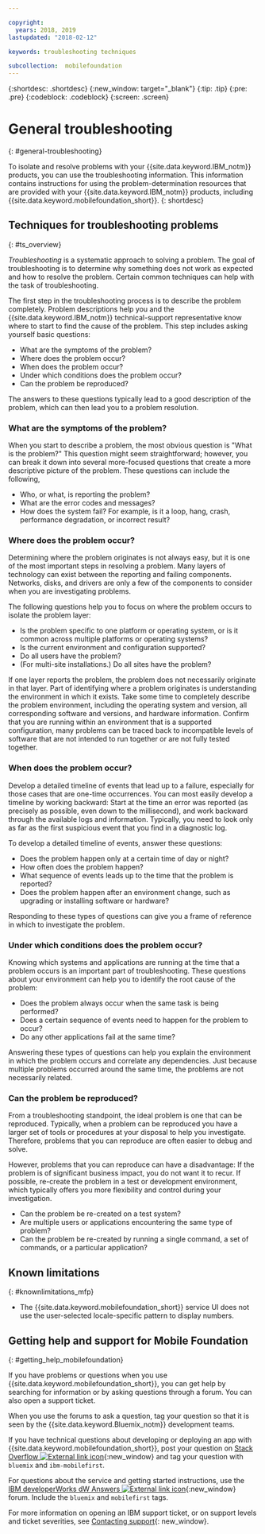 ```yaml
---

copyright:
  years: 2018, 2019
lastupdated: "2018-02-12"

keywords: troubleshooting techniques

subcollection:  mobilefoundation
---
```


{:shortdesc: .shortdesc}
{:new_window: target="_blank"}
{:tip: .tip}
{:pre: .pre}
{:codeblock: .codeblock}
{:screen: .screen}

# General troubleshooting
{: #general-troubleshooting}

To isolate and resolve problems with your {{site.data.keyword.IBM_notm}} products, you can use the troubleshooting information. This information contains instructions for using the problem-determination resources that are provided with your {{site.data.keyword.IBM_notm}} products, including {{site.data.keyword.mobilefoundation_short}}.
{: shortdesc}

## Techniques for troubleshooting problems
{: #ts_overview}

*Troubleshooting* is a systematic approach to solving a problem. The goal of troubleshooting is to determine why something does not work as expected and how to resolve the problem. Certain common techniques can help with the task of troubleshooting.

The first step in the troubleshooting process is to describe the problem completely. Problem descriptions help you and the {{site.data.keyword.IBM_notm}} technical-support representative know where to start to find the cause of the problem. This step includes asking yourself basic questions:

- What are the symptoms of the problem?
- Where does the problem occur?
- When does the problem occur?
- Under which conditions does the problem occur?
- Can the problem be reproduced?

The answers to these questions typically lead to a good description of the problem, which can then lead you to a problem resolution.

### What are the symptoms of the problem?

When you start to describe a problem, the most obvious question is "What is the problem?" This question might seem straightforward; however, you can break it down into several more-focused questions that create a more descriptive picture of the problem. These questions can include the following,

- Who, or what, is reporting the problem?
- What are the error codes and messages?
- How does the system fail? For example, is it a loop, hang, crash, performance degradation, or incorrect result?

### Where does the problem occur?

Determining where the problem originates is not always easy, but it is one of the most important steps in resolving a problem. Many layers of technology can exist between the reporting and failing components. Networks, disks, and drivers are only a few of the components to consider when you are investigating problems.

The following questions help you to focus on where the problem occurs to isolate the problem layer:

- Is the problem specific to one platform or operating system, or is it common across multiple platforms or operating systems?
- Is the current environment and configuration supported?
- Do all users have the problem?
- (For multi-site installations.) Do all sites have the problem?

If one layer reports the problem, the problem does not necessarily originate in that layer. Part of identifying where a problem originates is understanding the environment in which it exists. Take some time to completely describe the problem environment, including the operating system and version, all corresponding software and versions, and hardware information. Confirm that you are running within an environment that is a supported configuration, many problems can be traced back to incompatible levels of software that are not intended to run together or are not fully tested together.

### When does the problem occur?

Develop a detailed timeline of events that lead up to a failure, especially for those cases that are one-time occurrences. You can most easily develop a timeline by working backward: Start at the time an error was reported (as precisely as possible, even down to the millisecond), and work backward through the available logs and information. Typically, you need to look only as far as the first suspicious event that you find in a diagnostic log.

To develop a detailed timeline of events, answer these questions:

- Does the problem happen only at a certain time of day or night?
- How often does the problem happen?
- What sequence of events leads up to the time that the problem is reported?
- Does the problem happen after an environment change, such as upgrading or installing software or hardware?

Responding to these types of questions can give you a frame of reference in which to investigate the problem.

### Under which conditions does the problem occur?

Knowing which systems and applications are running at the time that a problem occurs is an important part of troubleshooting. These questions about your environment can help you to identify the root cause of the problem:

- Does the problem always occur when the same task is being performed?
- Does a certain sequence of events need to happen for the problem to occur?
- Do any other applications fail at the same time?

Answering these types of questions can help you explain the environment in which the problem occurs and correlate any dependencies. Just because multiple problems occurred around the same time, the problems are not necessarily related.

### Can the problem be reproduced?

From a troubleshooting standpoint, the ideal problem is one that can be reproduced. Typically, when a problem can be reproduced you have a larger set of tools or procedures at your disposal to help you investigate. Therefore, problems that you can reproduce are often easier to debug and solve.

However, problems that you can reproduce can have a disadvantage: If the problem is of significant business impact, you do not want it to recur. If possible, re-create the problem in a test or development environment, which typically offers you more flexibility and control during your investigation.

- Can the problem be re-created on a test system?
- Are multiple users or applications encountering the same type of problem?
- Can the problem be re-created by running a single command, a set of commands, or a particular application?


##  Known limitations
{: #knownlimitations_mfp}

* The {{site.data.keyword.mobilefoundation_short}} service UI does not use the user-selected locale-specific pattern to display numbers.

## Getting help and support for Mobile Foundation
{: #getting_help_mobilefoundation}

If you have problems or questions when you use {{site.data.keyword.mobilefoundation_short}}, you can get help by searching for information or by asking questions through a forum. You can also open a support ticket.

When you use the forums to ask a question, tag your question so that it is seen by the {{site.data.keyword.Bluemix_notm}} development teams.

If you have technical questions about developing or deploying an app with {{site.data.keyword.mobilefoundation_short}}, post your question on [Stack Overflow ![External link icon](../../icons/launch-glyph.svg "External link icon")](http://stackoverflow.com/search?q=ibm-mobilefirst+bluemix){:new_window} and tag your question with `bluemix` and `ibm-mobilefirst`.

For questions about the service and getting started instructions, use the [IBM developerWorks dW Answers ![External link icon](../../icons/launch-glyph.svg "External link icon")](https://developer.ibm.com/answers/topics/mobilefirst/?smartspace=bluemix){:new_window} forum. Include the `bluemix` and  `mobilefirst` tags.

For more information on opening an IBM support ticket, or on support levels and ticket severities, see [Contacting support](/docs/get-support?topic=get-support-getstarttssup#typesofsupport){: new_window}.
